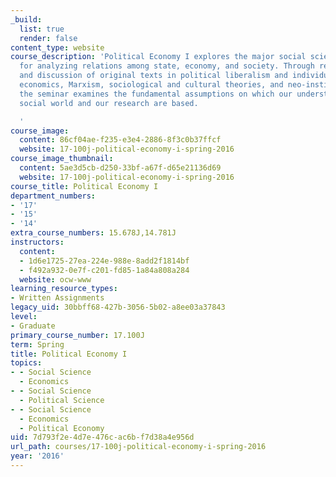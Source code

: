 ```yaml
---
_build:
  list: true
  render: false
content_type: website
course_description: 'Political Economy I explores the major social science paradigms
  for analyzing relations among state, economy, and society. Through readings, lectures
  and discussion of original texts in political liberalism and individualism, neo-classical
  economics, Marxism, sociological and cultural theories, and neo-institutionalism,
  the seminar examines the fundamental assumptions on which our understanding of the
  social world and our research are based.

  '
course_image:
  content: 86cf04ae-f235-e3e4-2886-8f3c0b37ffcf
  website: 17-100j-political-economy-i-spring-2016
course_image_thumbnail:
  content: 5ae3d5cb-d250-33bf-a67f-d65e21136d69
  website: 17-100j-political-economy-i-spring-2016
course_title: Political Economy I
department_numbers:
- '17'
- '15'
- '14'
extra_course_numbers: 15.678J,14.781J
instructors:
  content:
  - 1d6e1725-27ea-224e-988e-8add2f1814bf
  - f492a932-0e7f-c201-fd85-1a84a808a284
  website: ocw-www
learning_resource_types:
- Written Assignments
legacy_uid: 30bbff68-427b-3056-5b02-a8ee03a37843
level:
- Graduate
primary_course_number: 17.100J
term: Spring
title: Political Economy I
topics:
- - Social Science
  - Economics
- - Social Science
  - Political Science
- - Social Science
  - Economics
  - Political Economy
uid: 7d793f2e-4d7e-476c-ac6b-f7d38a4e956d
url_path: courses/17-100j-political-economy-i-spring-2016
year: '2016'
---
```

